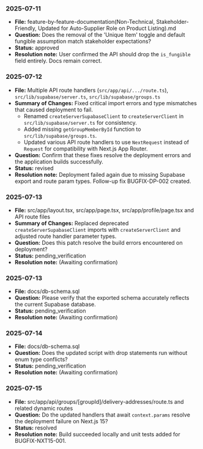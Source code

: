 ### 2025-07-11
- **File:** feature-by-feature-documentation(Non-Technical, Stakeholder-Friendly, Updated for Auto-Supplier Role on Product Listing).md
- **Question:** Does the removal of the 'Unique Item' toggle and default fungible assumption match stakeholder expectations?
- **Status:** approved
- **Resolution note:** User confirmed the API should drop the `is_fungible` field entirely. Docs remain correct.

### 2025-07-12
- **File:** Multiple API route handlers (`src/app/api/.../route.ts`), `src/lib/supabase/server.ts`, `src/lib/supabase/groups.ts`
- **Summary of Changes:** Fixed critical import errors and type mismatches that caused deployment to fail.
  - Renamed `createServerSupabaseClient` to `createServerClient` in `src/lib/supabase/server.ts` for consistency.
  - Added missing `getGroupMemberById` function to `src/lib/supabase/groups.ts`.
  - Updated various API route handlers to use `NextRequest` instead of `Request` for compatibility with Next.js App Router.
- **Question:** Confirm that these fixes resolve the deployment errors and the application builds successfully.
- **Status:** revised
- **Resolution note:** Deployment failed again due to missing Supabase export and route param types. Follow-up fix BUGFIX-DP-002 created.

### 2025-07-13
- **File:** src/app/layout.tsx, src/app/page.tsx, src/app/profile/page.tsx and API route files
- **Summary of Changes:** Replaced deprecated `createServerSupabaseClient` imports with `createServerClient` and adjusted route handler parameter types.
- **Question:** Does this patch resolve the build errors encountered on deployment?
- **Status:** pending_verification
- **Resolution note:** (Awaiting confirmation)


### 2025-07-13
- **File:** docs/db-schema.sql
- **Question:** Please verify that the exported schema accurately reflects the current Supabase database.
- **Status:** pending_verification
- **Resolution note:** (Awaiting confirmation)

### 2025-07-14
- **File:** docs/db-schema.sql
- **Question:** Does the updated script with drop statements run without enum type conflicts?
- **Status:** pending_verification
- **Resolution note:** (Awaiting confirmation)

### 2025-07-15
- **File:** src/app/api/groups/[groupId]/delivery-addresses/route.ts and related dynamic routes
- **Question:** Do the updated handlers that await `context.params` resolve the deployment failure on Next.js 15?
- **Status:** resolved
- **Resolution note:** Build succeeded locally and unit tests added for BUGFIX-NXT15-001.
